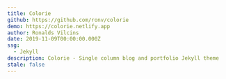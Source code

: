 ```yaml
---
title: Colorie
github: https://github.com/ronv/colorie
demo: https://colorie.netlify.app
author: Ronalds Vilcins
date: 2019-11-09T00:00:00.000Z
ssg:
  - Jekyll
description: Colorie - Single column blog and portfolio Jekyll theme
stale: false
---
```

